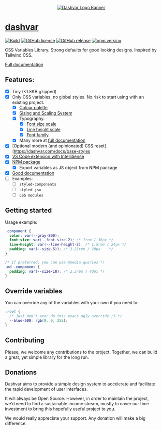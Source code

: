 <p align="center">
  <a href="https://dashvar.com"><img alt="Dashvar Logo Banner" src="https://github.com/dashvars/dashvar/blob/master/docs/dashvar-logo-banner.png" /></a>
</p>

# [dashvar](https://dashvar.com)

[![Build](https://badgen.net/github/status/dashvars/dashvar)](https://github.com/carlosbaraza/dashvar/actions?query=workflow%3A%22Build%22)
[![GitHub license](https://badgen.net/github/license/dashvars/dashvar)](https://github.com/dashvars/dashvar/blob/master/LICENSE)
[![GitHub release](https://badgen.net/github/tag/dashvars/dashvar)](https://GitHub.com/dashvars/dashvar/releases/)
[![npm version](https://badgen.net/npm/v/dashvar)](https://www.npmjs.com/package/dashvar)

CSS Variables Library. Strong defaults for good looking designs. Inspired by Tailwind CSS.

[Full documentation](https://dashvar.com)

## Features:

- [x] Tiny (<1.8KB gzipped)
- [x] Only CSS variables, no global styles. No risk to start using with an existing project.
  - [x] [Colour palette](https://dashvar.com/docs/colour-palette)
  - [x] [Sizing and Scaling System](https://dashvar.com/docs/sizing-system)
  - [x] Typography:
    - [x] [Font size scale](https://dashvar.com/docs/font-size)
    - [x] [Line height scale](https://dashvar.com/docs/line-height)
    - [x] [Font family](https://dashvar.com/docs/font-family)
  - [x] Many more at [full documentation](https://dashvar.com)
- [x] [Optional modern (and opinionated) CSS reset](https://dashvar.com/docs/base-styles
- [x] [VS Code extension with IntelliSense](https://dashvar.com/docs/vs-code-extension)
- [x] [NPM package](https://www.npmjs.com/package/dashvar)
  - [x] Export variables as JS object from NPM package
- [x] [Good documentation](https://dashvar.com/docs)
- [ ] Examples:
  - [ ] `styled-components`
  - [ ] `styled-jsx`
  - [ ] `CSS modules`

## Getting started

Usage example:

```css
.component {
  color: var(--gray-800);
  font-size: var(--font-size-2); /* 1rem / 16px */
  line-height: var(--line-height-2); /* 1.5rem / 24px */
  padding: var(--size-5)); /* 1.25rem / 20px	*/
}

/* If preferred, you can use @media queries */
.md .component {
  padding: var(--size-10); /* 2.5rem / 40px	*/
}
```

## Override variables

You can override any of the variables with your own if you need to:

```css
:root {
  /* Just don't ever do this exact ugly override ;) */
  --blue-500: rgb(0, 0, 255);
}
```

## Contributing

Please, we welcome any contributions to the project. Together, we can
build a great, yet simple library for the long run.

## Donations

Dashvar aims to provide a simple design system to accelerate and facilitate the rapid development of user interfaces.

It will always be Open Source. However, in order to maintain the project, we'd need to find a sustainable income stream, mostly to cover our time investment to bring this hopefully useful project to you.

We would really appreciate your support. Any donation will make a big difference.
